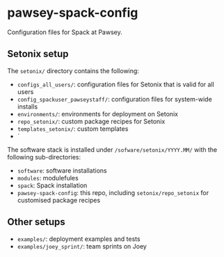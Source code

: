 # pawsey-spack-config

Configuration files for Spack at Pawsey.



## Setonix setup

The `setonix/` directory contains the following:
* `configs_all_users/`: configuration files for Setonix that is valid for all users 
* `config_spackuser_pawseystaff/`: configuration files for system-wide installs
* `environments/`: environments for deployment on Setonix
* `repo_setonix/`: custom package recipes for Setonix
* `templates_setonix/`: custom templates 
* `

The software stack is installed under `/sofware/setonix/YYYY.MM/` with the following sub-directories:
* `software`: software installations
* `modules`: modulefules
* `spack`: Spack installation
* `pawsey-spack-config`: this repo, including `setonix/repo_setonix` for customised package recipes



## Other setups

* `examples/`: deployment examples and tests
* `examples/joey_sprint/`: team sprints on Joey
